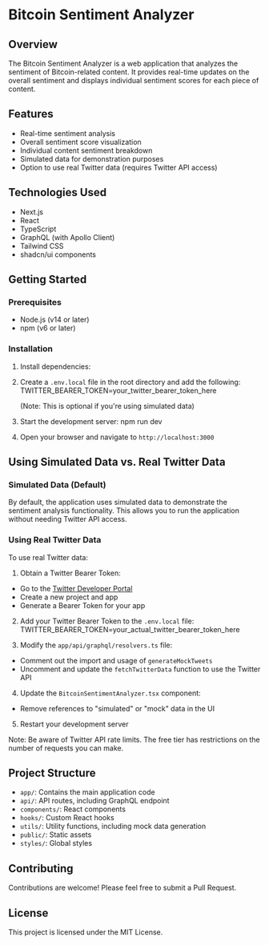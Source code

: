 # Bitcoin Sentiment Analyzer

## Overview

The Bitcoin Sentiment Analyzer is a web application that analyzes the sentiment of Bitcoin-related content. It provides real-time updates on the overall sentiment and displays individual sentiment scores for each piece of content.

## Features

- Real-time sentiment analysis
- Overall sentiment score visualization
- Individual content sentiment breakdown
- Simulated data for demonstration purposes
- Option to use real Twitter data (requires Twitter API access)

## Technologies Used

- Next.js
- React
- TypeScript
- GraphQL (with Apollo Client)
- Tailwind CSS
- shadcn/ui components

## Getting Started

### Prerequisites

- Node.js (v14 or later)
- npm (v6 or later)

### Installation

1. Install dependencies:

2. Create a `.env.local` file in the root directory and add the following:
   TWITTER_BEARER_TOKEN=your_twitter_bearer_token_here

   (Note: This is optional if you're using simulated data)

3. Start the development server:
   npm run dev

4. Open your browser and navigate to `http://localhost:3000`

## Using Simulated Data vs. Real Twitter Data

### Simulated Data (Default)

By default, the application uses simulated data to demonstrate the sentiment analysis functionality. This allows you to run the application without needing Twitter API access.

### Using Real Twitter Data

To use real Twitter data:

1. Obtain a Twitter Bearer Token:

- Go to the [Twitter Developer Portal](https://developer.twitter.com/en/portal/dashboard)
- Create a new project and app
- Generate a Bearer Token for your app

2. Add your Twitter Bearer Token to the `.env.local` file:
   TWITTER_BEARER_TOKEN=your_actual_twitter_bearer_token_here

3. Modify the `app/api/graphql/resolvers.ts` file:

- Comment out the import and usage of `generateMockTweets`
- Uncomment and update the `fetchTwitterData` function to use the Twitter API

4. Update the `BitcoinSentimentAnalyzer.tsx` component:

- Remove references to "simulated" or "mock" data in the UI

5. Restart your development server

Note: Be aware of Twitter API rate limits. The free tier has restrictions on the number of requests you can make.

## Project Structure

- `app/`: Contains the main application code
- `api/`: API routes, including GraphQL endpoint
- `components/`: React components
- `hooks/`: Custom React hooks
- `utils/`: Utility functions, including mock data generation
- `public/`: Static assets
- `styles/`: Global styles

## Contributing

Contributions are welcome! Please feel free to submit a Pull Request.

## License

This project is licensed under the MIT License.
